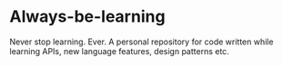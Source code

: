 # Always-be-learning
Never stop learning. Ever. A personal repository for code written while learning APIs, new language features, design patterns etc.

